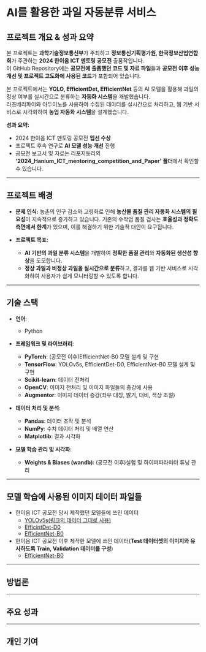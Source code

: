 # AI를 활용한 과일 자동분류 서비스

## 프로젝트 개요 & 성과 요약  
본 프로젝트는 **과학기술정보통신부**가 주최하고 **정보통신기획평가원, 한국정보산업연합회**가 주관하는 **2024 한이음 ICT 멘토링 공모전** 출품작입니다.  
이 GitHub Repository에는 **공모전에 출품했던 코드 및 자료 파일**들과 **공모전 이후 성능 개선 및 프로젝트 고도화에 사용된 코드**가 포함되어 있습니다.  

본 프로젝트에서는 **YOLO, EfficientDet, EfficientNet** 등의 AI 모델을 활용해 과일의 정상 여부를 실시간으로 분류하는 **자동화 시스템**을 개발했습니다.  
라즈베리파이와 아두이노를 사용하여 수집된 데이터를 실시간으로 처리하고, 웹 기반 서비스로 시각화하여 **농업 자동화 시스템**을 설계했습니다.  

**성과 요약:**  
- 2024 한이음 ICT 멘토링 공모전 **입선 수상**  
- 프로젝트 후속 연구로 **AI 모델 성능 개선** 진행  
- 공모전 보고서 및 자료는 리포지토리의 **'2024_Hanium_ICT_mentoring_competition_and_Paper' 폴더**에서 확인할 수 있습니다.

---

## 프로젝트 배경  
- **문제 인식:** 농촌의 인구 감소와 고령화로 인해 **농산물 품질 관리 자동화 시스템의 필요성**이 지속적으로 증가하고 있습니다. 기존의 수작업 품질 검사는 **효율성과 정확도 측면에서 한계**가 있으며, 이를 해결하기 위한 기술적 대안이 요구됩니다.  

- **프로젝트 목표:**  
  - **AI 기반의 과일 분류 시스템**을 개발하여 **정확한 품질 관리**와 **자동화된 생산성 향상**을 도모합니다.  
  - **정상 과일과 비정상 과일을 실시간으로 분류**하고, 결과를 웹 기반 서비스로 시각화하여 사용자가 쉽게 모니터링할 수 있도록 합니다.  

---

## **기술 스택**

- **언어**:  
  - Python  

- **프레임워크 및 라이브러리**:  
  - **PyTorch**: (공모전 이후)EfficientNet-B0 모델 설계 및 구현  
  - **TensorFlow**: YOLOv5s, EfficientDet-D0, EfficientNet-B0 모델 설계 및 구현  
  - **Scikit-learn**: 데이터 전처리
  - **OpenCV**: 이미지 전처리 및 이미지 파일들의 증강에 사용
  - **Augmentor**: 이미지 데이터 증강(좌우 대칭, 밝기, 대비, 색상 조절)

- **데이터 처리 및 분석**:  
  - **Pandas**: 데이터 조작 및 분석  
  - **NumPy**: 수치 데이터 처리 및 배열 연산
  - **Matplotlib**: 결과 시각화

- **모델 학습 관리 및 시각화**:  
  - **Weights & Biases (wandb)**: (공모전 이후)실험 및 하이퍼파라미터 튜닝 관리  

---

## 모델 학습에 사용된 이미지 데이터 파일들
- 한이음 ICT 공모전 당시 제작했던 모델들에 쓰인 데이터
  - [YOLOv5s(링크의 데이터 그대로 사용)](https://www.kaggle.com/datasets/sriramr/fruits-fresh-and-rotten-for-classification)
  - [EfficintDet-D0](https://drive.google.com/drive/u/2/folders/1AotMBlR4IlhqmpxC5WBf-SbpKsxDilvy)
  - [EfficientNet-B0](https://drive.google.com/drive/u/2/folders/1tXkCgdoUun-kd0XHSJ6oGFw6jI1e00of)
- 한이음 ICT 공모전 이후 제작한 모델에 쓰인 데이터(**Test 데이터셋의 이미지와 유사하도록 Train, Validation 데이터를 구성**)
  - [EfficientNet-B0](https://drive.google.com/drive/u/2/folders/1Tv1ODKL3YgzKIJprE9YUsFy9Nngy-45G)
 
---

## 방법론

---

## 주요 성과

---

## 개인 기여
